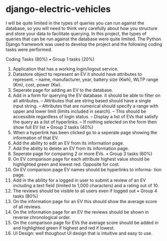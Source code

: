 # django-electric-vehicles

I will be quite limited in the types of queries you can run against the database, so you will need to think very carefully about how you structure and store your data to facilitate querying. In this project, the types of queries that can be run against the database were quite limited. The Python Django framework was used to develop the project and the following coding tasks were performed.


Coding Tasks (80%)
• Group 1 tasks (20%)
1. Application that has a working login/logout service.
2. Datastore object to represent an EV it should have attributes to represent.
– name, manufacturer, year, battery size (Kwh), WLTP range (Km), cost, power (Kw).
3. Seperate page for adding an EV to the database.
4. Add in a form for querying the EV database. it should be able to filter on all attributes.
– Attributes that are string based should have a single input string.
– Attributes that are numerical should specify a range with upper
and lower limit (limits included in search).
– This should be accessible regardless of login status.
– Display a list of EVs that satisfy the query as a list of hyperlinks.
– If nothing selected on the form then show full EV list
• Group 2 tasks (40%)
5. When a hyperlink has been clicked go to a seperate page showing the
information of that EV.
6. Add the ability to edit an EV from its information page.
7. Add the ability to delete an EV from its information page.
8. Seperate page for comparing 2 or more EVs.
• Group 3 tasks (60%)
9. On EV comparison page for each attribute highest value should be
highlighted green and lowest red. Opposite for cost.
10. On EV comparison page EV names should be hyperlinks to informa- tion page.
11. Add in the ability for a logged in user to submit a review of an EV including a text field (limited to 1,000 characters) and a rating out of 10.
12. The reviews should be visible to all users even if logged out
• Group 4 tasks (80%)
13. On the information page for an EV this should show the average score of all reviews.
14. On the information page for an EV the reviews should be shown in reverse chronological order.
15. On the comparison page for EVs the average score should be added in and highlighted green if highest and red if lowest.
16. UI Design: well thoughout UI design that is intuitive and easy to use.
